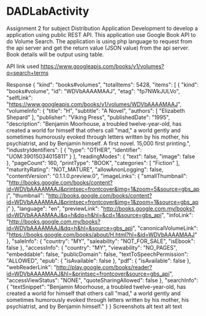 # DADLabActivity
Assignment 2 for subject Distribution Application Development to develop a application using public REST API. This application use Google Book API to do Volume Search. The application is using php language to request from the api server and get the return value (JSON value) from the api server. Book details will be output using table.

API link used
https://www.googleapis.com/books/v1/volumes?q=search+terms

Response
{
 "kind": "books#volumes",
 "totalItems": 5428,
 "items": [
  {
   "kind": "books#volume",
   "id": "WDVbAAAAMAAJ",
   "etag": "fp7NWkJULVo",
   "selfLink": "https://www.googleapis.com/books/v1/volumes/WDVbAAAAMAAJ",
   "volumeInfo": {
    "title": "H",
    "subtitle": "A Novel",
    "authors": [
     "Elizabeth Shepard"
    ],
    "publisher": "Viking Press",
    "publishedDate": "1995",
    "description": "Benjamin Moorhouse, a troubled twelve-year-old, has created a world for himself that others call \"mad,\" a world gently and sometimes humorously evoked through letters written by his mother, his psychiatrist, and by Benjamin himself. A first novel. 15,000 first printing.",
    "industryIdentifiers": [
     {
      "type": "OTHER",
      "identifier": "UOM:39015034015811"
     }
    ],
    "readingModes": {
     "text": false,
     "image": false
    },
    "pageCount": 160,
    "printType": "BOOK",
    "categories": [
     "Fiction"
    ],
    "maturityRating": "NOT_MATURE",
    "allowAnonLogging": false,
    "contentVersion": "0.1.1.0.preview.0",
    "imageLinks": {
     "smallThumbnail": "http://books.google.com/books/content?id=WDVbAAAAMAAJ&printsec=frontcover&img=1&zoom=5&source=gbs_api",
     "thumbnail": "http://books.google.com/books/content?id=WDVbAAAAMAAJ&printsec=frontcover&img=1&zoom=1&source=gbs_api"
    },
    "language": "en",
    "previewLink": "http://books.google.com.my/books?id=WDVbAAAAMAAJ&q=h&dq=h&hl=&cd=1&source=gbs_api",
    "infoLink": "http://books.google.com.my/books?id=WDVbAAAAMAAJ&dq=h&hl=&source=gbs_api",
    "canonicalVolumeLink": "https://books.google.com/books/about/H.html?hl=&id=WDVbAAAAMAAJ"
   },
   "saleInfo": {
    "country": "MY",
    "saleability": "NOT_FOR_SALE",
    "isEbook": false
   },
   "accessInfo": {
    "country": "MY",
    "viewability": "NO_PAGES",
    "embeddable": false,
    "publicDomain": false,
    "textToSpeechPermission": "ALLOWED",
    "epub": {
     "isAvailable": false
    },
    "pdf": {
     "isAvailable": false
    },
    "webReaderLink": "http://play.google.com/books/reader?id=WDVbAAAAMAAJ&hl=&printsec=frontcover&source=gbs_api",
    "accessViewStatus": "NONE",
    "quoteSharingAllowed": false
   },
   "searchInfo": {
    "textSnippet": "Benjamin Moorhouse, a troubled twelve-year-old, has created a world for himself that others call &quot;mad,&quot; a world gently and sometimes humorously evoked through letters written by his mother, his psychiatrist, and by Benjamin himself."
   }
  }
Screenshots
alt text alt text
